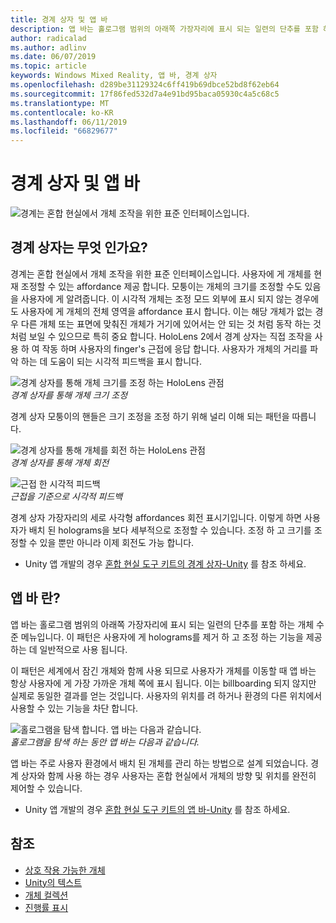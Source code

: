 ```yaml
---
title: 경계 상자 및 앱 바
description: 앱 바는 홀로그램 범위의 아래쪽 가장자리에 표시 되는 일련의 단추를 포함 하는 개체 수준 메뉴입니다.
author: radicalad
ms.author: adlinv
ms.date: 06/07/2019
ms.topic: article
keywords: Windows Mixed Reality, 앱 바, 경계 상자
ms.openlocfilehash: d289be31129324c6ff419b69dbce52bd8f62eb64
ms.sourcegitcommit: 17f86fed532d7a4e91bd95baca05930c4a5c68c5
ms.translationtype: MT
ms.contentlocale: ko-KR
ms.lasthandoff: 06/11/2019
ms.locfileid: "66829677"
---
```

# <a name="bounding-box-and-app-bar"></a>경계 상자 및 앱 바
![경계는 혼합 현실에서 개체 조작을 위한 표준 인터페이스입니다.](images/640px-boundingbox-hero.jpg)<br>

## <a name="what-is-the-bounding-box"></a>경계 상자는 무엇 인가요?

경계는 혼합 현실에서 개체 조작을 위한 표준 인터페이스입니다. 사용자에 게 개체를 현재 조정할 수 있는 affordance 제공 합니다. 모퉁이는 개체의 크기를 조정할 수도 있음을 사용자에 게 알려줍니다. 이 시각적 개체는 조정 모드 외부에 표시 되지 않는 경우에도 사용자에 게 개체의 전체 영역을 affordance 표시 합니다. 이는 해당 개체가 없는 경우 다른 개체 또는 표면에 맞춰진 개체가 거기에 있어서는 안 되는 것 처럼 동작 하는 것 처럼 보일 수 있으므로 특히 중요 합니다. HoloLens 2에서 경계 상자는 직접 조작을 사용 하 여 작동 하며 사용자의 finger's 근접에 응답 합니다. 사용자가 개체의 거리를 파악 하는 데 도움이 되는 시각적 피드백을 표시 합니다. 

![경계 상자를 통해 개체 크기를 조정 하는 HoloLens 관점](images/HoloLens2_BoundingBox.gif)<br>
*경계 상자를 통해 개체 크기 조정*

경계 상자 모퉁이의 핸들은 크기 조정을 조정 하기 위해 널리 이해 되는 패턴을 따릅니다. 

![경계 상자를 통해 개체를 회전 하는 HoloLens 관점](images/HoloLens2_BoundingBox_Rotate.gif)<br>
*경계 상자를 통해 개체 회전*


![근접 한 시각적 피드백](images/HoloLens2_Proximity.gif)<br>
*근접을 기준으로 시각적 피드백*

경계 상자 가장자리의 세로 사각형 affordances 회전 표시기입니다. 이렇게 하면 사용자가 배치 된 holograms을 보다 세부적으로 조정할 수 있습니다. 조정 하 고 크기를 조정할 수 있을 뿐만 아니라 이제 회전도 가능 합니다.

* Unity 앱 개발의 경우 [혼합 현실 도구 키트의 경계 상자-Unity](https://microsoft.github.io/MixedRealityToolkit-Unity/Documentation/README_BoundingBox.html) 를 참조 하세요.



## <a name="what-is-the-app-bar"></a>앱 바 란?

앱 바는 홀로그램 범위의 아래쪽 가장자리에 표시 되는 일련의 단추를 포함 하는 개체 수준 메뉴입니다. 이 패턴은 사용자에 게 holograms를 제거 하 고 조정 하는 기능을 제공 하는 데 일반적으로 사용 됩니다.

이 패턴은 세계에서 잠긴 개체와 함께 사용 되므로 사용자가 개체를 이동할 때 앱 바는 항상 사용자에 게 가장 가까운 개체 쪽에 표시 됩니다. 이는 billboarding 되지 않지만 실제로 동일한 결과를 얻는 것입니다. 사용자의 위치를 려 하거나 환경의 다른 위치에서 사용할 수 있는 기능을 차단 합니다.

![홀로그램을 탐색 합니다. 앱 바는 다음과 같습니다.](images/HoloLens2_AppBarFollowing.gif)<br>
*홀로그램을 탐색 하는 동안 앱 바는 다음과 같습니다.*

앱 바는 주로 사용자 환경에서 배치 된 개체를 관리 하는 방법으로 설계 되었습니다. 경계 상자와 함께 사용 하는 경우 사용자는 혼합 현실에서 개체의 방향 및 위치를 완전히 제어할 수 있습니다.

* Unity 앱 개발의 경우 [혼합 현실 도구 키트의 앱 바-Unity](https://microsoft.github.io/MixedRealityToolkit-Unity/Documentation/README_AppBar.html) 를 참조 하세요.

## <a name="see-also"></a>참조
* [상호 작용 가능한 개체](interactable-object.md)
* [Unity의 텍스트](text-in-unity.md)
* [개체 컬렉션](object-collection.md)
* [진행률 표시](progress.md)
